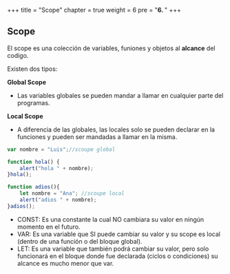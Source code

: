 +++
title = "Scope"
chapter = true
weight = 6
pre = "<b>6. </b>"
+++
## Scope
El scope es una colección de variables, funiones y objetos al **alcance** del codigo.

Existen dos tipos:

**Global Scope**

- Las variables globales se pueden mandar a llamar en cualquier parte del programas.

**Local Scope** 

- A diferencia de las globales, las locales solo se pueden declarar en la funciones y pueden ser mandadas a llamar
en la misma.

~~~javascript
var nombre = "Luis";//scoupe global

function hola() {
    alert("hola " + nombre);
}hola();

function adios(){
    let nombre = "Ana"; //scoupe local
    alert("adios " + nombre);
}adios();
~~~
- CONST: Es una constante la cual NO cambiara su valor en ningún momento en el futuro.
- VAR: Es una variable que SI puede cambiar su valor y su scope es local (dentro de una función o del bloque global).
- LET: Es una variable que también podrá cambiar su valor, pero solo funcionará en el bloque donde fue declarada (ciclos o  condiciones) su alcance es mucho menor que var.

